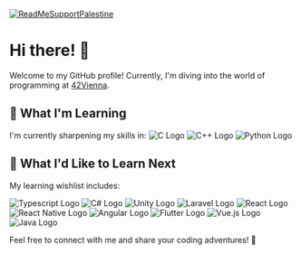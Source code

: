 [![ReadMeSupportPalestine](https://raw.githubusercontent.com/Safouene1/support-palestine-banner/master/banner-support.svg)](https://techforpalestine.org/learn-more)

# Hi there! 👋

Welcome to my GitHub profile! Currently, I'm diving into the world of programming at [42Vienna](https://www.42vienna.com/).

## 🌱 What I'm Learning

I'm currently sharpening my skills in: ![C Logo](https://img.shields.io/badge/-C-000000?style=flat-square&logo=C&logoColor=white) ![C++ Logo](https://img.shields.io/badge/-C++-000000?style=flat-square&logo=C%2B%2B&logoColor=white) ![Python Logo](https://img.shields.io/badge/-Python-008000?style=flat-square&logo=Python&logoColor=white) 

## 🤔 What I'd Like to Learn Next

My learning wishlist includes: 

![Typescript Logo](https://img.shields.io/badge/-Typescript-FF0000?style=flat-square&logo=typescript&logoColor=white) ![C# Logo](https://img.shields.io/badge/-C%23-FF0000?style=flat-square&logo=C-Sharp&logoColor=white) ![Unity Logo](https://img.shields.io/badge/-Unity-000000?style=flat-square&logo=Unity&logoColor=white) ![Laravel Logo](https://img.shields.io/badge/-Laravel-FF0000?style=flat-square&logo=Laravel&logoColor=white) ![React Logo](https://img.shields.io/badge/-React-FFFFFF?style=flat-square&logo=React&logoColor=black) ![React Native Logo](https://img.shields.io/badge/-React_Native-FFFFFF?style=flat-square&logo=React&logoColor=black) ![Angular Logo](https://img.shields.io/badge/-Angular-FF0000?style=flat-square&logo=Angular&logoColor=white) ![Flutter Logo](https://img.shields.io/badge/-Flutter-008000?style=flat-square&logo=Flutter&logoColor=white) ![Vue.js Logo](https://img.shields.io/badge/-Vue.js-008000?style=flat-square&logo=Vue.js&logoColor=white) ![Java Logo](https://img.shields.io/badge/-Java-000000?style=flat-square&logo=Java&logoColor=white)

Feel free to connect with me and share your coding adventures! 🚀
